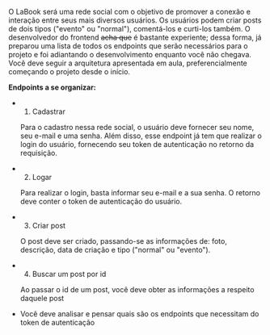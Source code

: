 O LaBook será uma rede social com o objetivo de promover a conexão e interação entre seus mais diversos usuários. Os usuários podem criar posts de dois tipos ("evento" ou "normal"), comentá-los e curti-los também. O desenvolvedor do frontend ~~acha que~~ é bastante experiente; dessa forma, já preparou uma lista de todos os endpoints que serão necessários para o projeto e foi adiantando o desenvolvimento enquanto você não chegava. Você deve seguir a arquitetura apresentada em aula, preferencialmente começando o projeto desde o início.

**Endpoints a se organizar:**

- 1. Cadastrar
    
    Para o cadastro nessa rede social, o usuário deve fornecer seu nome, seu e-mail e uma senha. Além disso, esse endpoint já tem que realizar o login do usuário, fornecendo seu token de autenticação no retorno da requisição.
    
- 2. Logar
    
    Para realizar o login, basta informar seu e-mail e a sua senha. O retorno deve conter o token de autenticação do usuário.
    
- 3. Criar post
    
    O post deve ser criado, passando-se as informações de: foto, descrição, data de criação e tipo ("normal" ou "evento").
    
- 4. Buscar um post por id
    
    Ao passar o id de um post, você deve obter as informações a respeito daquele post
    
- Você deve analisar e pensar quais são os endpoints que necessitam do token de autenticação